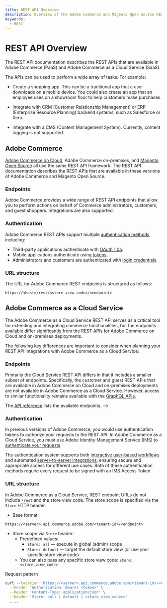 ```yaml
---
title: REST API Overview
description: Overview of the Adobe Commerce and Magento Open Source REST API documentation.
keywords:
  - REST
--- 
```

 
# REST API Overview

The REST API documentation describes the REST APIs that are available in Adobe Commerce (PaaS) and Adobe Commerce as a Cloud Service (SaaS).

The APIs can be used to perform a wide array of tasks. For example:

*  Create a shopping app. This can be a traditional app that a user downloads on a mobile device. You could also create an app that an employee uses on a showroom floor to help customers make purchases.

*  Integrate with CRM (Customer Relationship Management) or ERP (Enterprise Resource Planning) backend systems, such as Salesforce or Xero.

*  Integrate with a CMS (Content Management System). Currently, content tagging is not supported.

## Adobe Commerce

<Edition name="paas" />

[Adobe Commerce on Cloud](https://experienceleague.adobe.com/en/docs/commerce-on-cloud/user-guide/overview?lang=en), Adobe Commerce on-premises, and [Magento Open Source](https://experienceleague.adobe.com/docs/magento-open-source/user-guide/overview/overview.html?lang=en) all use the same REST API framework. The REST API documentation describes the REST APIs that are available in these versions of Adobe Commerce and Magento Open Source.

### Endpoints

Adobe Commerce provides a wide range of REST API endpoints that allow you to perform actions on behalf of Commerce administrators, customers, and guest shoppers. Integrations are also supported.

### Authentication

Adobe Commerce REST APIs support multiple [authentication methods](../get-started/authentication/index.md), including:

*  Third-party applications authenticate with [OAuth 1.0a](../get-started/authentication/gs-authentication-oauth.md).
*  Mobile applications authenticate using [tokens](../get-started/authentication/gs-authentication-token.md).
*  Administrators and customers are authenticated with [login credentials](../get-started/authentication/gs-authentication-token.md).

### URL structure

The URL for Adobe Commerce REST endpoints is structured as follows:

`https://<host>/rest/<store-view-code>/<endpoint>`

## Adobe Commerce as a Cloud Service

<Edition name="saas" />

The Adobe Commerce as a Cloud Service REST API serves as a critical tool for extending and integrating commerce functionalities, but the endpoints available differ significantly from the REST APIs for Adobe Commerce on Cloud and on-premises deployments.

The following key differences are important to consider when planning your REST API integrations with Adobe Commerce as a Cloud Service:

### Endpoints

Primarily the Cloud Service REST API differs in that it includes a smaller subset of endpoints. Specifically, the customer and guest REST APIs that are available in Adobe Commerce on Cloud and on-premises deployments are not available in Adobe Commerce as a Cloud Service. However, access to similar functionality remains available with the [GraphQL APIs](../graphql/index.md).

The [API reference](../reference/rest/saas.md) lists the available endpoints. -->

### Authentication

In previous versions of Adobe Commerce, you would use authentication tokens to authorize your requests to the REST API. In Adobe Commerce as a Cloud Service, you must use Adobe Identity Management Service (IMS) to [authenticate your requests](./authentication/index.md).

The authentication system supports both [interactive user-based workflows](./authentication/user.md) and automated [server-to-server integrations](./authentication/server-to-server.md), ensuring secure and appropriate access for different use cases. Both of these authentication methods require every request to be signed with an IMS Access Token.

### URL structure

In Adobe Commerce as a Cloud Service, REST endpoint URLs do not include `/rest` and the store view code. The store scope is specified via the `Store` HTTP header.

- Base format:
```
https://<server>.api.commerce.adobe.com/<tenant-id>/<endpoint>
```

- Store scope via `Store` header:
  - Predefined values:
    - `Store: all` — execute in global (admin) scope
    - `Store: default` — target the default store view (or use your specific store view code)
  - You can also pass any specific store view code: `Store: <store_view_code>`

Request pattern

```bash
curl --location 'https://<server>.api.commerce.adobe.com/<tenant-id>/<endpoint>' \
  --header 'Authorization: Bearer <token>' \
  --header 'Content-Type: application/json' \
  --header 'Store: <all | default | <store_view_code>>'
  ....
```

